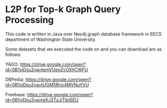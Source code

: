# L2P for Top-k Graph Query Processing

This code is written in Java over Neo4j graph database framework in EECS department of Washington State University.

Some datasets that we executed the code on and you can download are as follows:

YAGO: https://drive.google.com/open?id=0B1viDsu2yavtemVUenZvOXhCWFU

DBPedia: https://drive.google.com/open?id=0B1viDsu2yavtUGM5Rno4MVNuYVU

Freebase: https://drive.google.com/open?id=0B1viDsu2yavteXJ3TzJiTlplSEU



